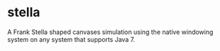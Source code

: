stella
======

A Frank Stella shaped canvases simulation using the native windowing system on any system that supports Java 7.